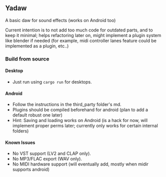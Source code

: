## Yadaw 

A basic daw for sound effects (works on Android too)

Current intention is to not add too much code for outdated parts, and to keep it minimal; helps refactoring later on, might implement a plugin system like blender if needed (for example, midi controller lanes feature could be implemented as a plugin, etc..)

### Build from source
#### Desktop
- Just run using `cargo run` for desktops.
#### Android
- Follow the instructions in the third_party folder's md.
- Plugins should be compiled beforehand for android (plan to add a default robust one later)
- Hint: Saving and loading works on Android (is a hack for now, will implement proper perms later; currently only works for certain internal folders)


#### Known Issues

- No VST support (LV2 and CLAP only).
- No MP3/FLAC export (WAV only).
- No MIDI hardware support (will eventually add, mostly when midir supports android)
